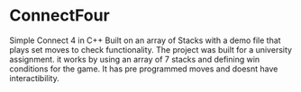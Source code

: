 # ConnectFour
Simple Connect 4 in C++
Built on an array of Stacks with a demo file that plays set moves to check functionality.
The project was built for a university assignment.
it works by using an array of 7 stacks and defining win conditions for the game.
It has pre programmed moves and doesnt have interactibility.
